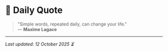 # 📜 Daily Quote

> "Simple words, repeated daily, can change your life."  
> — **Maxime Lagace**

---

_Last updated: 12 October 2025 ⏳_
